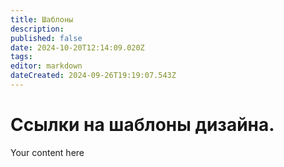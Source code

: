 ```yaml
---
title: Шаблоны
description: 
published: false
date: 2024-10-20T12:14:09.020Z
tags: 
editor: markdown
dateCreated: 2024-09-26T19:19:07.543Z
---
```


# Ссылки на шаблоны дизайна.
Your content here